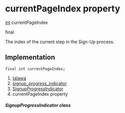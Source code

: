 
<div>

# currentPageIndex property

</div>


[int](https://api.flutter.dev/flutter/dart-core/int-class.html)
currentPageIndex


final




The index of the current step in the Sign-Up process.



## Implementation

``` language-dart
final int currentPageIndex;
```







1.  [talawa](../../index.html)
2.  [signup_progress_indicator](../../widgets_signup_progress_indicator/)
3.  [SignupProgressIndicator](../../widgets_signup_progress_indicator/SignupProgressIndicator-class.html)
4.  currentPageIndex property

##### SignupProgressIndicator class







